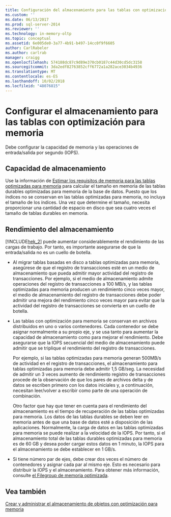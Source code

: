 ```yaml
---
title: Configuración del almacenamiento para las tablas con optimización para memoria | Microsoft Docs
ms.custom: ''
ms.date: 06/13/2017
ms.prod: sql-server-2014
ms.reviewer: ''
ms.technology: in-memory-oltp
ms.topic: conceptual
ms.assetid: 6e005de0-3a77-4b91-b497-14cc0f9f6605
author: CarlRabeler
ms.author: carlrab
manager: craigg
ms.openlocfilehash: 574188dc87c9d89e370cb0187c44d30cd5dc3158
ms.sourcegitcommit: 3da2edf82763852cff6772a1a282ace3034b4936
ms.translationtype: MT
ms.contentlocale: es-ES
ms.lasthandoff: 10/02/2018
ms.locfileid: "48076815"
---
```

# <a name="configuring-storage-for-memory-optimized-tables"></a>Configurar el almacenamiento para las tablas con optimización para memoria
  Debe configurar la capacidad de memoria y las operaciones de entrada/salida por segundo (IOPS).  
  
## <a name="storage-capacity"></a>Capacidad de almacenamiento  
 Use la información de [Estimar los requisitos de memoria para las tablas optimizadas para memoria](memory-optimized-tables.md) para calcular el tamaño en memoria de las tablas durables optimizadas para memoria de la base de datos. Puesto que los índices no se conservan en las tablas optimizadas para memoria, no incluya el tamaño de los índices. Una vez que determine el tamaño, necesita proporcionar una cantidad de espacio en disco que sea cuatro veces el tamaño de tablas durables en memoria.  
  
## <a name="storage-performance"></a>Rendimiento del almacenamiento  
 [!INCLUDE[hek_2](../../includes/hek-2-md.md)] puede aumentar considerablemente el rendimiento de las cargas de trabajo. Por tanto, es importante asegurarse de que la entrada/salida no es un cuello de botella.  
  
-   Al migrar tablas basadas en disco a tablas optimizadas para memoria, asegúrese de que el registro de transacciones esté en un medio de almacenamiento que pueda admitir mayor actividad del registro de transacciones. Por ejemplo, si el medio de almacenamiento admite operaciones del registro de transacciones a 100 MB/s, y las tablas optimizadas para memoria producen un rendimiento cinco veces mayor, el medio de almacenamiento del registro de transacciones debe poder admitir una mejora del rendimiento cinco veces mayor para evitar que la actividad del registro de transacciones se convierta en un cuello de botella.  
  
-   Las tablas con optimización para memoria se conservan en archivos distribuidos en uno o varios contenedores. Cada contenedor se debe asignar normalmente a su propio eje, y se usa tanto para aumentar la capacidad de almacenamiento como para mejorar el rendimiento. Debe asegurarse que la IOPS secuencial del medio de almacenamiento puede admitir que se triplique el rendimiento del registro de transacciones.  
  
     Por ejemplo, si las tablas optimizadas para memoria generan 500MB/s de actividad en el registro de transacciones, el almacenamiento para tablas optimizadas para memoria debe admitir 1,5 GB/seg. La necesidad de admitir un 3 veces aumento de rendimiento registro de transacciones procede de la observación de que los pares de archivos delta y de datos se escriben primero con los datos iniciales y, a continuación, necesitan leer/volver a escribir como parte de una operación de combinación.  
  
     Otro factor que hay que tener en cuenta para el rendimiento del almacenamiento es el tiempo de recuperación de las tablas optimizadas para memoria. Los datos de las tablas durables se deben leer en memoria antes de que una base de datos esté a disposición de las aplicaciones. Normalmente, la carga de datos en las tablas optimizadas para memoria se puede realizar a la velocidad de la IOPS. Por tanto, si el almacenamiento total de las tablas durables optimizadas para memoria es de 60 GB y desea poder cargar estos datos en 1 minuto, la IOPS para el almacenamiento se debe establecer en 1 GB/s.  
  
-   Si tiene número par de ejes, debe crear dos veces el número de contenedores y asignar cada par al mismo eje. Esto es necesario para distribuir la IOPS y el almacenamiento. Para obtener más información, consulte [el Filegroup de memoria optimizada](the-memory-optimized-filegroup.md).  
  
## <a name="see-also"></a>Vea también  
 [Crear y administrar el almacenamiento de objetos con optimización para memoria](creating-and-managing-storage-for-memory-optimized-objects.md)  
  
  

